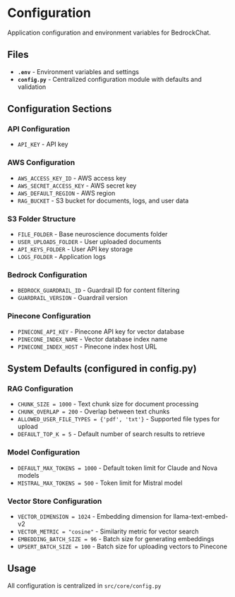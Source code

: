 # Configuration

Application configuration and environment variables for BedrockChat.

## Files

- **`.env`** - Environment variables and settings
- **`config.py`** - Centralized configuration module with defaults and validation

## Configuration Sections

### API Configuration
- `API_KEY` - API key

### AWS Configuration  
- `AWS_ACCESS_KEY_ID` - AWS access key
- `AWS_SECRET_ACCESS_KEY` - AWS secret key
- `AWS_DEFAULT_REGION` - AWS region
- `RAG_BUCKET` - S3 bucket for documents, logs, and user data

### S3 Folder Structure
- `FILE_FOLDER` - Base neuroscience documents folder 
- `USER_UPLOADS_FOLDER` - User uploaded documents
- `API_KEYS_FOLDER` - User API key storage
- `LOGS_FOLDER` - Application logs

### Bedrock Configuration
- `BEDROCK_GUARDRAIL_ID` - Guardrail ID for content filtering
- `GUARDRAIL_VERSION` - Guardrail version

### Pinecone Configuration
- `PINECONE_API_KEY` - Pinecone API key for vector database
- `PINECONE_INDEX_NAME` - Vector database index name
- `PINECONE_INDEX_HOST` - Pinecone index host URL

## System Defaults (configured in config.py)

### RAG Configuration
- `CHUNK_SIZE = 1000` - Text chunk size for document processing
- `CHUNK_OVERLAP = 200` - Overlap between text chunks
- `ALLOWED_USER_FILE_TYPES = {'pdf', 'txt'}` - Supported file types for upload
- `DEFAULT_TOP_K = 5` - Default number of search results to retrieve

### Model Configuration
- `DEFAULT_MAX_TOKENS = 1000` - Default token limit for Claude and Nova models
- `MISTRAL_MAX_TOKENS = 500` - Token limit for Mistral model

### Vector Store Configuration
- `VECTOR_DIMENSION = 1024` - Embedding dimension for llama-text-embed-v2
- `VECTOR_METRIC = "cosine"` - Similarity metric for vector search
- `EMBEDDING_BATCH_SIZE = 96` - Batch size for generating embeddings
- `UPSERT_BATCH_SIZE = 100` - Batch size for uploading vectors to Pinecone

## Usage

All configuration is centralized in `src/core/config.py`